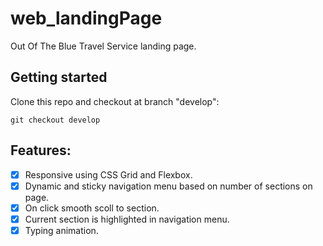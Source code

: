 # web_landingPage
Out Of The Blue Travel Service landing page.
## Getting started
Clone this repo and checkout at branch "develop":
```
git checkout develop
```
## Features:
- [X] Responsive using CSS Grid and Flexbox.
- [X] Dynamic and sticky navigation menu based on number of sections on page.
- [X] On click smooth scoll to section.
- [X] Current section is highlighted in navigation menu.
- [X] Typing animation.
